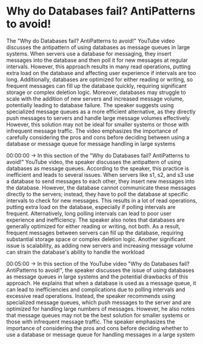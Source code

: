#  Why do Databases fail? AntiPatterns to avoid!

The "Why do Databases fail? AntiPatterns to avoid!" YouTube video discusses the antipattern of using databases as message queues in large systems. When servers use a database for messaging, they insert messages into the database and then poll it for new messages at regular intervals. However, this approach results in many read operations, putting extra load on the database and affecting user experience if intervals are too long. Additionally, databases are optimized for either reading or writing, so frequent messages can fill up the database quickly, requiring significant storage or complex deletion logic. Moreover, databases may struggle to scale with the addition of new servers and increased message volume, potentially leading to database failure. The speaker suggests using specialized message queues as a more efficient alternative, as they directly push messages to servers and handle large message volumes effectively. However, this solution may not be ideal for smaller systems or those with infrequent message traffic. The video emphasizes the importance of carefully considering the pros and cons before deciding between using a database or message queue for message handling in large systems

  00:00:00 -> In this section of the "Why do Databases fail? AntiPatterns to avoid!" YouTube video, the speaker discusses the antipattern of using databases as message queues. According to the speaker, this practice is inefficient and leads to several issues. When servers like s1, s2, and s3 use a database to send messages to each other, they insert new messages into the database. However, the database cannot communicate these messages directly to the servers; instead, they have to poll the database at specific intervals to check for new messages. This results in a lot of read operations, putting extra load on the database, especially if polling intervals are frequent. Alternatively, long polling intervals can lead to poor user experience and inefficiency. The speaker also notes that databases are generally optimized for either reading or writing, not both. As a result, frequent messages between servers can fill up the database, requiring substantial storage space or complex deletion logic. Another significant issue is scalability, as adding new servers and increasing message volume can strain the database's ability to handle the workload
  
  00:05:00 -> In this section of the YouTube video "Why do Databases fail? AntiPatterns to avoid!", the speaker discusses the issue of using databases as message queues in large systems and the potential drawbacks of this approach. He explains that when a database is used as a message queue, it can lead to inefficiencies and complications due to polling intervals and excessive read operations. Instead, the speaker recommends using specialized message queues, which push messages to the server and are optimized for handling large numbers of messages. However, he also notes that message queues may not be the best solution for smaller systems or those with infrequent message traffic. The speaker emphasizes the importance of considering the pros and cons before deciding whether to use a database or message queue for handling messages in a large system
